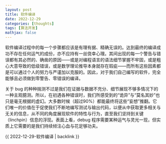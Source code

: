 ```yaml
---
layout: post
title: 软件编译
date: 2022-12-29
categories: [thoughts]
tags: [算法开发]
mathjax: false
---
```


软件编译过程中的每一个步骤都应该是有理有据、精确无误的。达到最终的编译成功不存在任何运气的成份，亦不应持有一丝侥幸心理。其间出现的每一个警告与错误都有其必然的、确凿的原因——或是对编程语言的语法细节掌握不牢固，或是粗心大意导致的低级错误，或是数学理论推导本身就存在瑕疵——而所有这些因素都是可以通过个人的努力与严谨加以克服的。因此，对于我们自己编写的软件，完全能够且必须做到零警告、零错误的编译。

关于 bug 的种种揣测不过是我们在证据与数据不充分、细节展现不够多情况下的一种主观臆测。所以，在初遇各种错误时，我们所感受到的“诡异”与“莫名其妙”也只是毫无根据的虚幻。大多数时候（超过90%）都能最终将这些“妄想”推翻。它们唯一的价值在于促使我们不断地编写测试与输出代码，以便从中获取更多相关与无关的信息，从不同的角度展现软件的特性与行为，直至我们坚持到关键（linchpin）信息的浮现。表面上看，debug 程序需要某种运气与灵光一现，但实质上它需要的是我们持续倾注心血与花足够功夫。

{{ 2022-12-29-软件编译 | backlink }}
